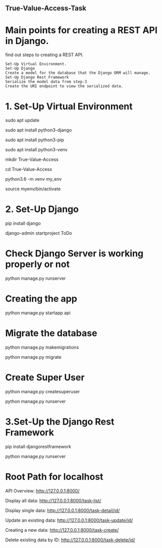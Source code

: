 ## True-Value-Access-Task

# Main points for creating a REST API in Django.

 find out steps to creating a REST API.

    Set-Up Virtual Environment.
    Set-Up Django
    Create a model for the database that the Django ORM will manage.
    Set-Up Django Rest Framework
    Serialize the model data from step-3
    Create the URI endpoint to view the serialized data.

# 1. Set-Up Virtual Environment

sudo apt update

sudo apt install python3-django

sudo apt install python3-pip

sudo apt install python3-venv

mkdir True-Value-Access

cd True-Value-Access

python3.6 -m venv my_env

source myenv/bin/activate

# 2. Set-Up Django

pip install django

django-admin startproject ToDo

# Check Django Server is working properly or not

python manage.py runserver

# Creating the app

python manage.py startapp api

# Migrate the database

python manage.py makemigrations

python manage.py migrate

# Create Super User

python manage.py createsuperuser

python manage.py runserver

# 3.Set-Up the Django Rest Framework

pip install djangorestframework

python manage.py runserver

# Root Path for localhost

API Overview: http://127.0.0.1:8000/

Display all data: http://127.0.0.1:8000/task-list/

Display single data: http://127.0.0.1:8000/task-detail/id/

Update an existing data: http://127.0.0.1:8000/task-update/id/

Creating a new data: http://127.0.0.1:8000/task-create/

Delete existing data by ID: http://127.0.0.1:8000/task-delete/id/

